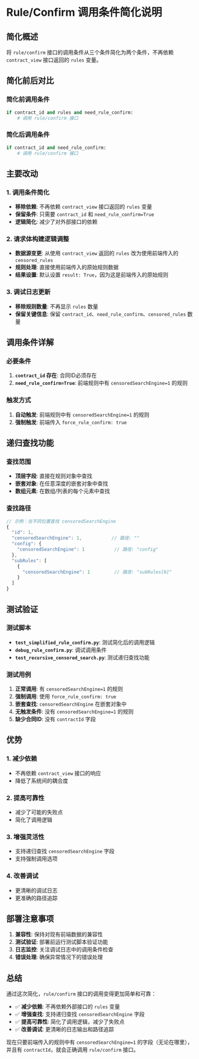 # Rule/Confirm 调用条件简化说明

## 简化概述

将 `rule/confirm` 接口的调用条件从三个条件简化为两个条件，不再依赖 `contract_view` 接口返回的 `rules` 变量。

## 简化前后对比

### 简化前调用条件
```python
if contract_id and rules and need_rule_confirm:
    # 调用 rule/confirm 接口
```

### 简化后调用条件
```python
if contract_id and need_rule_confirm:
    # 调用 rule/confirm 接口
```

## 主要改动

### 1. 调用条件简化
- **移除依赖**: 不再依赖 `contract_view` 接口返回的 `rules` 变量
- **保留条件**: 只需要 `contract_id` 和 `need_rule_confirm=True`
- **逻辑简化**: 减少了对外部接口的依赖

### 2. 请求体构建逻辑调整
- **数据源变更**: 从使用 `contract_view` 返回的 `rules` 改为使用前端传入的 `censored_rules`
- **规则处理**: 直接使用前端传入的原始规则数据
- **结果设置**: 默认设置 `result: True`，因为这是前端传入的原始规则

### 3. 调试日志更新
- **移除规则数量**: 不再显示 `rules` 数量
- **保留关键信息**: 保留 `contract_id`、`need_rule_confirm`、`censored_rules` 数量

## 调用条件详解

### 必要条件
1. **`contract_id` 存在**: 合同ID必须存在
2. **`need_rule_confirm=True`**: 前端规则中有 `censoredSearchEngine=1` 的规则

### 触发方式
1. **自动触发**: 前端规则中有 `censoredSearchEngine=1` 的规则
2. **强制触发**: 前端传入 `force_rule_confirm: true`

## 递归查找功能

### 查找范围
- **顶层字段**: 直接在规则对象中查找
- **嵌套对象**: 在任意深度的嵌套对象中查找
- **数组元素**: 在数组/列表的每个元素中查找

### 查找路径
```javascript
// 示例：在不同位置查找 censoredSearchEngine
{
  "id": 1,
  "censoredSearchEngine": 1,           // 路径: ""
  "config": {
    "censoredSearchEngine": 1           // 路径: "config"
  },
  "subRules": [
    {
      "censoredSearchEngine": 1         // 路径: "subRules[0]"
    }
  ]
}
```

## 测试验证

### 测试脚本
- **`test_simplified_rule_confirm.py`**: 测试简化后的调用逻辑
- **`debug_rule_confirm.py`**: 调试调用条件
- **`test_recursive_censored_search.py`**: 测试递归查找功能

### 测试用例
1. **正常调用**: 有 `censoredSearchEngine=1` 的规则
2. **强制调用**: 使用 `force_rule_confirm: true`
3. **嵌套查找**: `censoredSearchEngine` 在嵌套对象中
4. **无触发条件**: 没有 `censoredSearchEngine=1` 的规则
5. **缺少合同ID**: 没有 `contractId` 字段

## 优势

### 1. 减少依赖
- 不再依赖 `contract_view` 接口的响应
- 降低了系统间的耦合度

### 2. 提高可靠性
- 减少了可能的失败点
- 简化了调用逻辑

### 3. 增强灵活性
- 支持递归查找 `censoredSearchEngine` 字段
- 支持强制调用选项

### 4. 改善调试
- 更清晰的调试日志
- 更准确的路径追踪

## 部署注意事项

1. **兼容性**: 保持对现有前端数据的兼容性
2. **测试验证**: 部署前运行测试脚本验证功能
3. **日志监控**: 关注调试日志中的调用条件检查
4. **错误处理**: 确保异常情况下的错误处理

## 总结

通过这次简化，`rule/confirm` 接口的调用变得更加简单和可靠：

- ✅ **减少依赖**: 不再依赖外部接口的 `rules` 变量
- ✅ **增强查找**: 支持递归查找 `censoredSearchEngine` 字段
- ✅ **提高可靠性**: 简化了调用逻辑，减少了失败点
- ✅ **改善调试**: 更清晰的日志输出和路径追踪

现在只要前端传入的规则中有 `censoredSearchEngine=1` 的字段（无论在哪里），并且有 `contractId`，就会正确调用 `rule/confirm` 接口。 